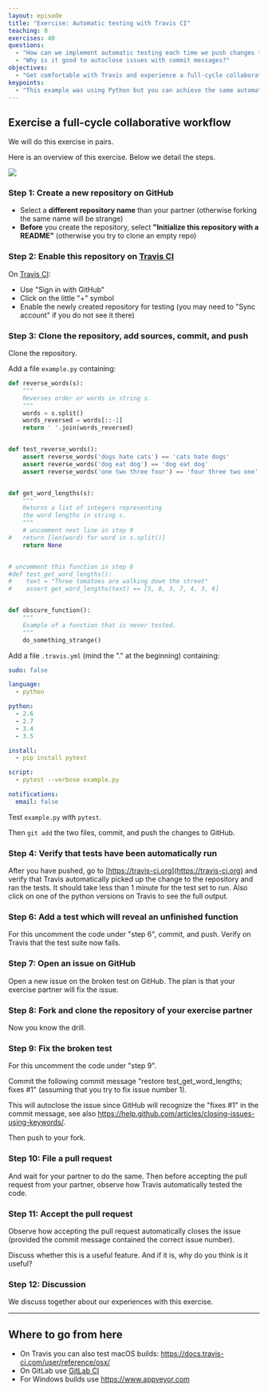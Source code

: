 ```yaml
---
layout: episode
title: "Exercise: Automatic testing with Travis CI"
teaching: 0
exercises: 40
questions:
  - "How can we implement automatic testing each time we push changes to the repository?"
  - "Why is it good to autoclose issues with commit messages?"
objectives:
  - "Get comfortable with Travis and experience a full-cycle collaborative workflow."
keypoints:
  - "This example was using Python but you can achieve the same automation for Fortran or C or C++."
---
```


## Exercise a full-cycle collaborative workflow

We will do this exercise in pairs.

Here is an overview of this exercise. Below we detail the steps.

<img src="{{ site.baseurl }}/img/exercise.svg"/>


### Step 1: Create a new repository on GitHub

- Select a **different repository name** than your partner (otherwise forking the same name will be strange)
- **Before** you create the repository, select **"Initialize this repository with a README"** (otherwise you try to clone an empty repo)


### Step 2: Enable this repository on [Travis CI](https://travis-ci.org)

On [Travis CI](https://travis-ci.org):

- Use "Sign in with GitHub"
- Click on the little "+" symbol
- Enable the newly created repository for testing (you may need to "Sync account" if you do not see it there)


### Step 3: Clone the repository, add sources, commit, and push

Clone the repository.

Add a file `example.py` containing:

```python
def reverse_words(s):
    """
    Reverses order or words in string s.
    """
    words = s.split()
    words_reversed = words[::-1]
    return ' '.join(words_reversed)


def test_reverse_words():
    assert reverse_words('dogs hate cats') == 'cats hate dogs'
    assert reverse_words('dog eat dog') == 'dog eat dog'
    assert reverse_words('one two three four') == 'four three two one'


def get_word_lengths(s):
    """
    Returns a list of integers representing
    the word lengths in string s.
    """
    # uncomment next line in step 9
#   return [len(word) for word in s.split()]
    return None


# uncomment this function in step 6
#def test_get_word_lengths():
#    text = "Three tomatoes are walking down the street"
#    assert get_word_lengths(text) == [5, 8, 3, 7, 4, 3, 6]


def obscure_function():
    """
    Example of a function that is never tested.
    """
    do_something_strange()
```

Add a file `.travis.yml` (mind the "." at the beginning) containing:

```yaml
sudo: false

language:
  - python

python:
  - 2.6
  - 2.7
  - 3.4
  - 3.5

install:
  - pip install pytest

script:
  - pytest --verbose example.py

notifications:
  email: false
```

Test `example.py` with `pytest`.

Then `git add` the two files, commit, and push the changes to GitHub.


### Step 4: Verify that tests have been automatically run

After you have pushed, go to [https://travis-ci.org](https://travis-ci.org) and
verify that Travis automatically picked up the change to the repository and ran
the tests.  It should take less than 1 minute for the test set to run.  Also
click on one of the python versions on Travis to see the full output.


### Step 6: Add a test which will reveal an unfinished function

For this uncomment the code under "step 6", commit, and push.
Verify on Travis that the test suite now fails.


### Step 7: Open an issue on GitHub

Open a new issue on the broken test on GitHub.
The plan is that your exercise partner will fix the issue.


### Step 8: Fork and clone the repository of your exercise partner

Now you know the drill.


### Step 9: Fix the broken test

For this uncomment the code under "step 9".

Commit the following commit message "restore test_get_word_lengths; fixes #1" (assuming that you try to fix issue number 1).

This will autoclose the issue since GitHub will recognize the "fixes #1" in the commit message, see also
https://help.github.com/articles/closing-issues-using-keywords/.

Then push to your fork.


### Step 10: File a pull request

And wait for your partner to do the same.
Then before accepting the pull request from your partner, observe
how Travis automatically tested the code.


### Step 11: Accept the pull request

Observe how accepting the pull request automatically closes the issue (provided
the commit message contained the correct issue number).

Discuss whether this is a useful feature. And if it is, why do you think is it useful?


### Step 12: Discussion

We discuss together about our experiences with this exercise.

---

## Where to go from here

- On Travis you can also test macOS builds: https://docs.travis-ci.com/user/reference/osx/
- On GitLab use [GitLab CI](https://about.gitlab.com/product/continuous-integration/)
- For Windows builds use https://www.appveyor.com
